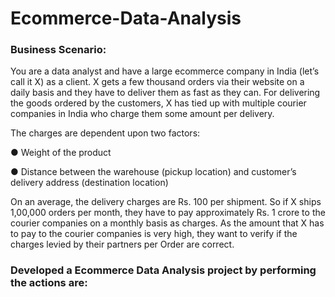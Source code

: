 # Ecommerce-Data-Analysis

### Business Scenario:
You are a data analyst and have a large ecommerce company in India (let’s call it X) as a client.
X gets a few thousand orders via their website on a daily basis and they have to deliver them as
fast as they can. For delivering the goods ordered by the customers, X has tied up with multiple
courier companies in India who charge them some amount per delivery.

The charges are dependent upon two factors:

● Weight of the product

● Distance between the warehouse (pickup location) and customer’s delivery address
(destination location)

On an average, the delivery charges are Rs. 100 per shipment. So if X ships 1,00,000 orders
per month, they have to pay approximately Rs. 1 crore to the courier companies on a monthly
basis as charges.
As the amount that X has to pay to the courier companies is very high, they want to verify if the
charges levied by their partners per Order are correct.


### Developed a Ecommerce Data Analysis project by performing the actions are:

